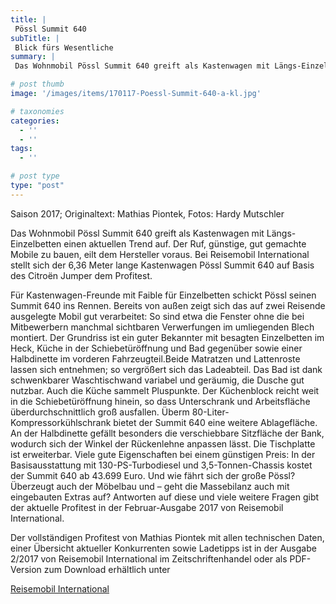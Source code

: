 ```yaml
---
title: |
 Pössl Summit 640
subTitle: |
 Blick fürs Wesentliche
summary: |
 Das Wohnmobil Pössl Summit 640 greift als Kastenwagen mit Längs-Einzelbetten einen aktuellen Trend auf. Der Ruf, günstige, gut gemachte Mobile zu bauen, eilt dem Hersteller voraus. Bei Reisemobil International stellt sich der 6,36 Meter lange Kastenwagen Pössl Summit 640 auf Basis des Citroën Jumper dem Profitest.

# post thumb
image: '/images/items/170117-Poessl-Summit-640-a-kl.jpg'

# taxonomies
categories: 
  - ''
  - ''
tags:
  - ''

# post type
type: "post"
---
```


Saison 2017; Originaltext: Mathias Piontek, Fotos: Hardy Mutschler  

Das Wohnmobil Pössl Summit 640 greift als Kastenwagen mit Längs-Einzelbetten einen aktuellen Trend auf. Der Ruf, günstige, gut gemachte Mobile zu bauen, eilt dem Hersteller voraus. Bei Reisemobil International stellt sich der 6,36 Meter lange Kastenwagen Pössl Summit 640 auf Basis des Citroën Jumper dem Profitest.  

Für Kastenwagen-Freunde mit Faible für Einzelbetten schickt Pössl seinen Summit 640 ins Rennen. Bereits von außen zeigt sich das auf zwei Reisende ausgelegte Mobil gut verarbeitet: So sind etwa die Fenster ohne die bei Mitbewerbern manchmal sichtbaren Verwerfungen im umliegenden Blech montiert. Der Grundriss ist ein guter Bekannter mit besagten Einzelbetten im Heck, Küche in der Schiebetüröffnung und Bad gegenüber sowie einer Halbdinette im vorderen Fahrzeugteil.Beide Matratzen und Lattenroste lassen sich entnehmen; so vergrößert sich das Ladeabteil. Das Bad ist dank schwenkbarer Waschtischwand variabel und geräumig, die Dusche gut nutzbar. Auch die Küche sammelt Pluspunkte. Der Küchenblock reicht weit in die Schiebetüröffnung hinein, so dass Unterschrank und Arbeitsfläche überdurchschnittlich groß ausfallen. Überm 80-Liter-Kompressorkühlschrank bietet der Summit 640 eine weitere Ablagefläche. An der Halbdinette gefällt besonders die verschiebbare Sitzfläche der Bank, wodurch sich der Winkel der Rückenlehne anpassen lässt. Die Tischplatte ist erweiterbar. Viele gute Eigenschaften bei einem günstigen Preis: In der Basisausstattung mit 130-PS-Turbodiesel und 3,5-Tonnen-Chassis kostet der Summit 640 ab 43.699 Euro. Und wie fährt sich der große Pössl? Überzeugt auch der Möbelbau und – geht die Massebilanz auch mit eingebauten Extras auf? Antworten auf diese und viele weitere Fragen gibt der aktuelle Profitest in der Februar-Ausgabe 2017 von Reisemobil International.  

Der vollständigen Profitest von Mathias Piontek mit allen technischen Daten, einer Übersicht aktueller Konkurrenten sowie Ladetipps ist in der Ausgabe 2/2017 von Reisemobil International im Zeitschriftenhandel oder als PDF-Version zum Download erhältlich unter  

[Reisemobil International](http://reisemobil-international.de)